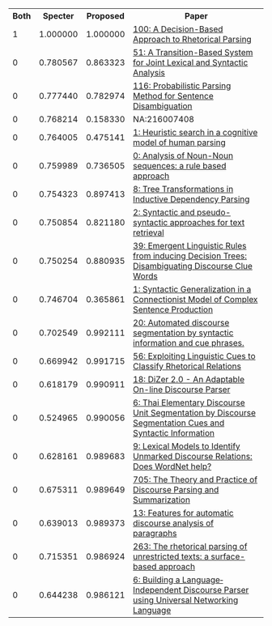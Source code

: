 <html><table><tr>
<th>Both</th>
<th>Specter</th>
<th>Proposed</th>
<th>Paper</th>
</tr>
<tr>
<td>1</td>
<td>1.000000</td>
<td>1.000000</td>
<td><a href="https://www.semanticscholar.org/paper/94d22ff118295dfd95faa9f99a634b2fb8bf8f06">100: A Decision-Based Approach to Rhetorical Parsing</a></td>
</tr>
<tr>
<td>0</td>
<td>0.780567</td>
<td>0.863323</td>
<td><a href="https://www.semanticscholar.org/paper/eaffaf8acd0c34c5754deb508ebfcee2d197c04a">51: A Transition-Based System for Joint Lexical and Syntactic Analysis</a></td>
</tr>
<tr>
<td>0</td>
<td>0.777440</td>
<td>0.782974</td>
<td><a href="https://www.semanticscholar.org/paper/e7470c416e13fcf91396cc29fa43a7903ea6d519">116: Probabilistic Parsing Method for Sentence Disambiguation</a></td>
</tr>
<tr>
<td>0</td>
<td>0.768214</td>
<td>0.158330</td>
<td>NA:216007408</td>
</tr>
<tr>
<td>0</td>
<td>0.764005</td>
<td>0.475141</td>
<td><a href="https://www.semanticscholar.org/paper/b8d5ac6aee39cd0203946b83b54bf761772cccd3">1: Heuristic search in a cognitive model of human parsing</a></td>
</tr>
<tr>
<td>0</td>
<td>0.759989</td>
<td>0.736505</td>
<td><a href="https://www.semanticscholar.org/paper/d717433ab2df1513f51d4be180fca36574c50652">0: Analysis of Noun-Noun sequences: a rule based approach</a></td>
</tr>
<tr>
<td>0</td>
<td>0.754323</td>
<td>0.897413</td>
<td><a href="https://www.semanticscholar.org/paper/9c0dd42a48159669135cab4f5bc9aab98eb8c72b">8: Tree Transformations in Inductive Dependency Parsing</a></td>
</tr>
<tr>
<td>0</td>
<td>0.750854</td>
<td>0.821180</td>
<td><a href="https://www.semanticscholar.org/paper/31ded85352af33b5e81d7e0fdc22e1355af78971">2: Syntactic and pseudo-syntactic approaches for text retrieval</a></td>
</tr>
<tr>
<td>0</td>
<td>0.750254</td>
<td>0.880935</td>
<td><a href="https://www.semanticscholar.org/paper/68645f7fa7b66451dda5a31be5b66076711afe53">39: Emergent Linguistic Rules from inducing Decision Trees: Disambiguating Discourse Clue Words</a></td>
</tr>
<tr>
<td>0</td>
<td>0.746704</td>
<td>0.365861</td>
<td><a href="https://www.semanticscholar.org/paper/09085469a1ca512a2c43b94668afb9d2b2c89411">1: Syntactic Generalization in a Connectionist Model of Complex Sentence Production</a></td>
</tr>
<tr>
<td>0</td>
<td>0.702549</td>
<td>0.992111</td>
<td><a href="https://www.semanticscholar.org/paper/67ad70dfd8d2c863c288307524c119f61cd01edc">20: Automated discourse segmentation by syntactic information and cue phrases.</a></td>
</tr>
<tr>
<td>0</td>
<td>0.669942</td>
<td>0.991715</td>
<td><a href="https://www.semanticscholar.org/paper/c351f177f3e615a556dde079906edf6c47b03f19">56: Exploiting Linguistic Cues to Classify Rhetorical Relations</a></td>
</tr>
<tr>
<td>0</td>
<td>0.618179</td>
<td>0.990911</td>
<td><a href="https://www.semanticscholar.org/paper/2d72dce6f45d9dc0b8ae278727d0a3df3fb819ea">18: DiZer 2.0 - An Adaptable On-line Discourse Parser</a></td>
</tr>
<tr>
<td>0</td>
<td>0.524965</td>
<td>0.990056</td>
<td><a href="https://www.semanticscholar.org/paper/0d21ab73b44872434358d042a4bc8eb4c303c62a">6: Thai Elementary Discourse Unit Segmentation by Discourse Segmentation Cues and Syntactic Information</a></td>
</tr>
<tr>
<td>0</td>
<td>0.628161</td>
<td>0.989683</td>
<td><a href="https://www.semanticscholar.org/paper/661b067db462932a22c91ceef3c0a23f45e01445">9: Lexical Models to Identify Unmarked Discourse Relations: Does WordNet help?</a></td>
</tr>
<tr>
<td>0</td>
<td>0.675311</td>
<td>0.989649</td>
<td><a href="https://www.semanticscholar.org/paper/4155f29d9287a76dce0f194a7f740a7a646a85c3">705: The Theory and Practice of Discourse Parsing and Summarization</a></td>
</tr>
<tr>
<td>0</td>
<td>0.639013</td>
<td>0.989373</td>
<td><a href="https://www.semanticscholar.org/paper/c989ede69296da46687beb3b11c49d5e528b7b63">13: Features for automatic discourse analysis of paragraphs</a></td>
</tr>
<tr>
<td>0</td>
<td>0.715351</td>
<td>0.986924</td>
<td><a href="https://www.semanticscholar.org/paper/3d249c3522e401b756d3214ef11b0761b5a10e7f">263: The rhetorical parsing of unrestricted texts: a surface-based approach</a></td>
</tr>
<tr>
<td>0</td>
<td>0.644238</td>
<td>0.986121</td>
<td><a href="https://www.semanticscholar.org/paper/114d2480c48d0a9411090597d4f71965e0fc5bdf">6: Building a Language‐Independent Discourse Parser using Universal Networking Language</a></td>
</tr>
</table></html>
